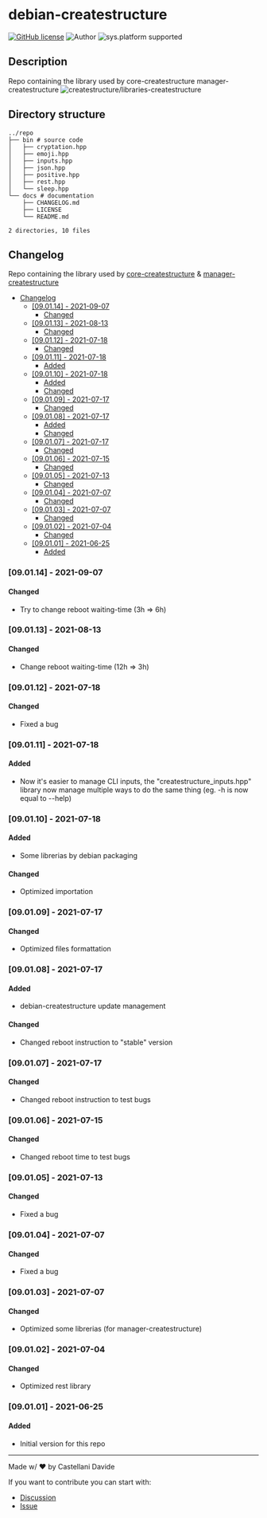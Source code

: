 # debian-createstructure
[![GitHub license](https://img.shields.io/badge/license-GNU-green?style=flat)](https://github.com/createstructure/libraries-createstructure/blob/v10-beta/docs/LICENSE)
![Author](https://img.shields.io/badge/author-Castellani%20Davide-green?style=flat)
![sys.platform supported](https://img.shields.io/badge/OS%20platform%20supported-all-blue?style=flat) 

##  Description 
Repo containing the library used by core-createstructure  manager-createstructure
![createstructure/libraries-createstructure](https://opengraph.githubassets.com/72364e818bfdd65899ba491f253da3377f2e9cf314ae5c443bb79478a0cb5e75/createstructure/libraries-createstructure)
##  Directory structure 

```
../repo
├── bin # source code
│   ├── cryptation.hpp
│   ├── emoji.hpp
│   ├── inputs.hpp
│   ├── json.hpp
│   ├── positive.hpp
│   ├── rest.hpp
│   └── sleep.hpp
└── docs # documentation
    ├── CHANGELOG.md
    ├── LICENSE
    └── README.md

2 directories, 10 files
```
##  Changelog 
Repo containing the library used by [core-createstructure](https://github.com/createstructure/core-createstructure) & [manager-createstructure](https://github.com/createstructure/manager-createstructure)

- [ Changelog ](#changelog)
  - [[09.01.14] - 2021-09-07](#090114---2021-09-07)
    - [Changed](#changed)
  - [[09.01.13] - 2021-08-13](#090113---2021-08-13)
    - [Changed](#changed-1)
  - [[09.01.12] - 2021-07-18](#090112---2021-07-18)
    - [Changed](#changed-2)
  - [[09.01.11] - 2021-07-18](#090111---2021-07-18)
    - [Added](#added)
  - [[09.01.10] - 2021-07-18](#090110---2021-07-18)
    - [Added](#added-1)
    - [Changed](#changed-3)
  - [[09.01.09] - 2021-07-17](#090109---2021-07-17)
    - [Changed](#changed-4)
  - [[09.01.08] - 2021-07-17](#090108---2021-07-17)
    - [Added](#added-2)
    - [Changed](#changed-5)
  - [[09.01.07] - 2021-07-17](#090107---2021-07-17)
    - [Changed](#changed-6)
  - [[09.01.06] - 2021-07-15](#090106---2021-07-15)
    - [Changed](#changed-7)
  - [[09.01.05] - 2021-07-13](#090105---2021-07-13)
    - [Changed](#changed-8)
  - [[09.01.04] - 2021-07-07](#090104---2021-07-07)
    - [Changed](#changed-9)
  - [[09.01.03] - 2021-07-07](#090103---2021-07-07)
    - [Changed](#changed-10)
  - [[09.01.02] - 2021-07-04](#090102---2021-07-04)
    - [Changed](#changed-11)
  - [[09.01.01] - 2021-06-25](#090101---2021-06-25)
    - [Added](#added-3)

### [09.01.14] - 2021-09-07
#### Changed
- Try to change reboot waiting-time (3h => 6h)

### [09.01.13] - 2021-08-13
#### Changed
- Change reboot waiting-time (12h => 3h)

### [09.01.12] - 2021-07-18
#### Changed
- Fixed a bug

### [09.01.11] - 2021-07-18
#### Added
- Now it's easier to manage CLI inputs, the "createstructure_inputs.hpp" library now manage multiple ways to do the same thing (eg. -h is now equal to --help)

### [09.01.10] - 2021-07-18
#### Added
- Some librerias by debian packaging
#### Changed
- Optimized importation

### [09.01.09] - 2021-07-17
#### Changed
- Optimized files formattation

### [09.01.08] - 2021-07-17
#### Added
- debian-createstructure update management
#### Changed
- Changed reboot instruction to "stable" version

### [09.01.07] - 2021-07-17
#### Changed
- Changed reboot instruction to test bugs

### [09.01.06] - 2021-07-15
#### Changed
- Changed reboot time to test bugs

### [09.01.05] - 2021-07-13
#### Changed
- Fixed a bug

### [09.01.04] - 2021-07-07
#### Changed
- Fixed a bug

### [09.01.03] - 2021-07-07
#### Changed
- Optimized some librerias (for manager-createstructure)

### [09.01.02] - 2021-07-04
#### Changed
- Optimized rest library

### [09.01.01] - 2021-06-25
#### Added
- Initial version for this repo
---
Made w/ :heart: by Castellani Davide

If you want to contribute you can start with:
- [Discussion](https://github.com/createstructure/libraries-createstructure/discussions)
- [Issue](https://github.com/createstructure/libraries-createstructure/issues/new)
